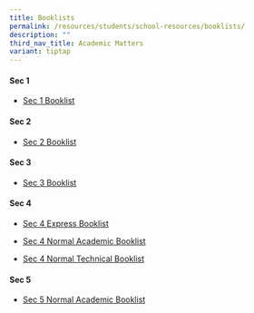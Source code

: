 ```yaml
---
title: Booklists
permalink: /resources/students/school-resources/booklists/
description: ""
third_nav_title: Academic Matters
variant: tiptap
---
```

<h4><strong>Sec 1</strong></h4>
<ul data-tight="true" class="tight">
<li>
<p><a href="/files/Booklist/2025/Sec_1_Booklist.pdf" rel="noopener nofollow" target="_blank">Sec 1 Booklist</a>
</p>
</li>
</ul>
<p></p>
<h4><strong>Sec 2</strong></h4>
<ul data-tight="true" class="tight">
<li>
<p><a href="/files/Booklist/2026/Sec_2_Booklist.pdf" rel="noopener nofollow" target="_blank">Sec 2 Booklist</a>
</p>
</li>
</ul>
<p></p>
<h4><strong>Sec 3</strong></h4>
<ul data-tight="true" class="tight">
<li>
<p><a href="/files/Booklist/2026/Sec_3_Booklist.pdf" rel="noopener nofollow" target="_blank">Sec 3 Booklist</a>
</p>
</li>
</ul>
<h4><strong>Sec 4</strong></h4>
<ul data-tight="true" class="tight">
<li>
<p><a href="/files/Booklist/2026/Sec_4_Express.pdf" rel="noopener nofollow" target="_blank">Sec 4 Express Booklist</a>
</p>
</li>
<li>
<p><a href="/files/Booklist/2026/Sec_4_Normal_Academic.pdf" rel="noopener nofollow" target="_blank">Sec 4 Normal Academic Booklist</a>
</p>
</li>
<li>
<p><a href="/files/Booklist/2026/Sec_4_Normal_Technical.pdf" rel="noopener nofollow" target="_blank">Sec 4 Normal Technical Booklist</a>
</p>
</li>
</ul>
<h4><strong>Sec 5</strong></h4>
<ul data-tight="true" class="tight">
<li>
<p><a href="/files/Booklist/2026/Sec_5_Normal_Academic.pdf" rel="noopener nofollow" target="_blank">Sec 5 Normal Academic Booklist</a>
</p>
</li>
</ul>
<p></p>